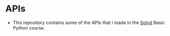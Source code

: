 # APIs

* This repository contains some of the APIs that i made in the [Solyd](https://solyd.com.br/treinamentos/python-basico/) Basic Python course.
